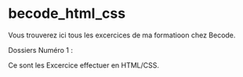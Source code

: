 # becode_html_css

Vous trouverez ici tous les excercices de ma formatioon chez Becode.

Dossiers Numéro 1 :

Ce sont les Excercice effectuer en HTML/CSS.
